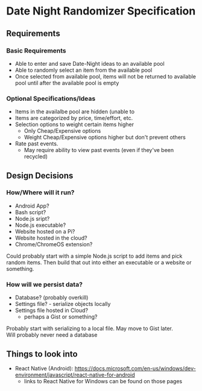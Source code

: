 # Date Night Randomizer Specification

## Requirements
### Basic Requirements
- Able to enter and save Date-Night ideas to an available pool
- Able to randomly select an item from the available pool
- Once selected from available pool, items will not be returned to available pool until after the available pool is empty

### Optional Specifications/Ideas
- Items in the availalbe pool are hidden (unable to 
- Items are categorized by price, time/effort, etc.
- Selection options to weight certain items higher
    - Only Cheap/Expensive options
    - Weight Cheap/Expensive options higher but don't prevent others
- Rate past events. 
    - May require ability to view past events (even if they've been recycled) 

## Design Decisions
### How/Where will it run?
- Android App?
- Bash script?
- Node.js sript?
- Node.js executable?
- Website hosted on a Pi?
- Website hosted in the cloud?
- Chrome/ChromeOS extension?

Could probably start with a simple Node.js script to add items and pick random items.
Then build that out into either an executable or a website or something.

### How will we persist data?
- Database?  (probably overkill)
- Settings file?  - serialize objects locally
- Settings file hosted in Cloud?
    - perhaps a Gist or something?


Probably start with serializing to a local file.
May move to Gist later.  
Will probably never need a database


## Things to look into
- React Native (Android): https://docs.microsoft.com/en-us/windows/dev-environment/javascript/react-native-for-android
    - links to React Native for Windows can be found on those pages


